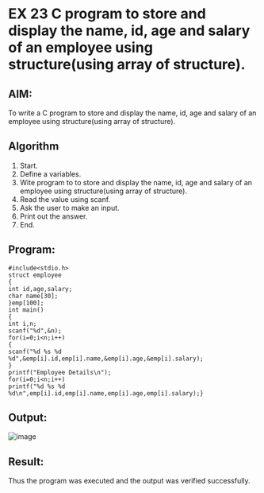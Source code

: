 # EX 23 C program to store and display the name, id, age and salary of an employee using structure(using array of structure).

## AIM:
To write a C program to store and display the name, id, age and salary of an employee using structure(using array of structure).

## Algorithm
1. Start.
2. Define a variables.
3. Wite program to to store and display the name, id, age and salary of an employee using structure(using array of structure).
4. Read the value using scanf.
5. Ask the user to make an input.
6. Print out the answer.
7. End.
     

## Program:
```
#include<stdio.h> 
struct employee
{
int id,age,salary; 
char name[30];
}emp[100]; 
int main()
{
int i,n; 
scanf("%d",&n); 
for(i=0;i<n;i++)
{
scanf("%d %s %d %d",&emp[i].id,emp[i].name,&emp[i].age,&emp[i].salary);
}
printf("Employee Details\n"); 
for(i=0;i<n;i++)
printf("%d %s %d %d\n",emp[i].id,emp[i].name,emp[i].age,emp[i].salary);}

```

## Output:

![image](https://github.com/user-attachments/assets/41982617-44bb-4213-a72c-a46bdef57b35)


## Result:
Thus the program was executed and the output was verified successfully.
